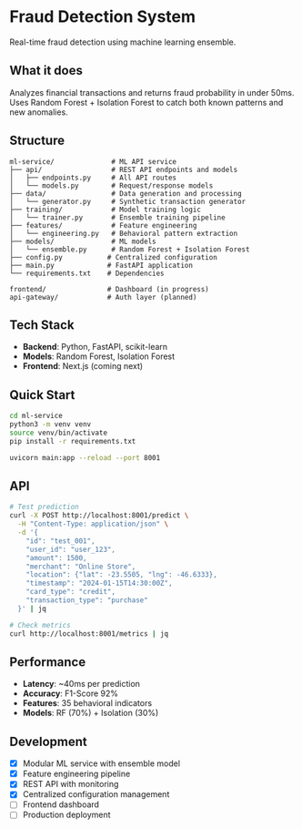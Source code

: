 # Fraud Detection System

Real-time fraud detection using machine learning ensemble.

## What it does

Analyzes financial transactions and returns fraud probability in under 50ms. Uses Random Forest + Isolation Forest to catch both known patterns and new anomalies.

## Structure

```
ml-service/              # ML API service
├── api/                 # REST API endpoints and models
│   ├── endpoints.py     # All API routes
│   └── models.py        # Request/response models
├── data/                # Data generation and processing
│   └── generator.py     # Synthetic transaction generator
├── training/            # Model training logic
│   └── trainer.py       # Ensemble training pipeline
├── features/            # Feature engineering
│   └── engineering.py   # Behavioral pattern extraction
├── models/              # ML models
│   └── ensemble.py      # Random Forest + Isolation Forest
├── config.py           # Centralized configuration
├── main.py             # FastAPI application
└── requirements.txt    # Dependencies

frontend/               # Dashboard (in progress)
api-gateway/            # Auth layer (planned)
```

## Tech Stack

- **Backend**: Python, FastAPI, scikit-learn
- **Models**: Random Forest, Isolation Forest
- **Frontend**: Next.js (coming next)

## Quick Start

```bash
cd ml-service
python3 -m venv venv
source venv/bin/activate
pip install -r requirements.txt

uvicorn main:app --reload --port 8001
```

## API

```bash
# Test prediction
curl -X POST http://localhost:8001/predict \
  -H "Content-Type: application/json" \
  -d '{
    "id": "test_001",
    "user_id": "user_123",
    "amount": 1500,
    "merchant": "Online Store",
    "location": {"lat": -23.5505, "lng": -46.6333},
    "timestamp": "2024-01-15T14:30:00Z",
    "card_type": "credit",
    "transaction_type": "purchase"
  }' | jq

# Check metrics
curl http://localhost:8001/metrics | jq
```

## Performance

- **Latency**: ~40ms per prediction
- **Accuracy**: F1-Score 92%
- **Features**: 35 behavioral indicators
- **Models**: RF (70%) + Isolation (30%)

## Development

- [x] Modular ML service with ensemble model
- [x] Feature engineering pipeline
- [x] REST API with monitoring
- [x] Centralized configuration management
- [ ] Frontend dashboard
- [ ] Production deployment
